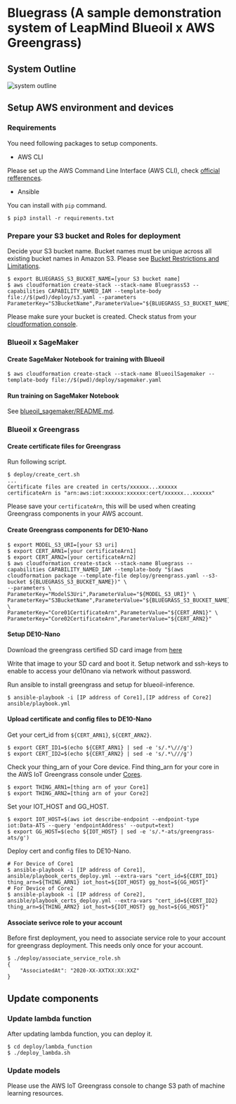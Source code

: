 # Bluegrass (A sample demonstration system of LeapMind Blueoil x AWS Greengrass)
## System Outline
![system outline](https://user-images.githubusercontent.com/12394960/85096104-44290480-b22e-11ea-97a9-d0e1b426edfb.png)

## Setup AWS environment and devices
### Requirements
You need following packages to setup components.
* AWS CLI

Please set up the AWS Command Line Interface (AWS CLI), check [official refferences](https://docs.aws.amazon.com/polly/latest/dg/setup-aws-cli.html).
* Ansible

You can install with `pip` command.
```shell
$ pip3 install -r requirements.txt
```

### Prepare your S3 bucket and Roles for deployment
Decide your S3 bucket name. Bucket names must be unique across all existing bucket names in Amazon S3. Please see [Bucket Restrictions and Limitations](https://docs.aws.amazon.com/AmazonS3/latest/dev/BucketRestrictions.html).
```shell
$ export BLUEGRASS_S3_BUCKET_NAME=[your S3 bucket name]
$ aws cloudformation create-stack --stack-name BluegrassS3 --capabilities CAPABILITY_NAMED_IAM --template-body file://$(pwd)/deploy/s3.yaml --parameters ParameterKey="S3BucketName",ParameterValue="${BLUEGRASS_S3_BUCKET_NAME}"
```
Please make sure your bucket is created. Check status from your [cloudformation console](https://console.aws.amazon.com/cloudformation/home).

### Blueoil x SageMaker
#### Create SageMaker Notebook for training with Blueoil
```shell
$ aws cloudformation create-stack --stack-name BlueoilSagemaker --template-body file://$(pwd)/deploy/sagemaker.yaml
```

#### Run training on SageMaker Notebook
See [blueoil_sagemaker/README.md](blueoil_sagemaker/README.md).

### Blueoil x Greengrass
#### Create certificate files for Greengrass
Run following script.
```shell
$ deploy/create_cert.sh
...
Certificate files are created in certs/xxxxxx...xxxxxx
certificateArn is "arn:aws:iot:xxxxxx:xxxxxx:cert/xxxxxx...xxxxxx"
```
Please save your `certificateArn`, this will be used when creating Greengrass components in your AWS account.

#### Create Greengrass components for DE10-Nano
```shell
$ export MODEL_S3_URI=[your S3 uri]
$ export CERT_ARN1=[your certificateArn1]
$ export CERT_ARN2=[your certificateArn2]
$ aws cloudformation create-stack --stack-name Bluegrass --capabilities CAPABILITY_NAMED_IAM --template-body "$(aws cloudformation package --template-file deploy/greengrass.yaml --s3-bucket ${BLUEGRASS_S3_BUCKET_NAME})" \
--parameters \
ParameterKey="ModelS3Uri",ParameterValue="${MODEL_S3_URI}" \
ParameterKey="S3BucketName",ParameterValue="${BLUEGRASS_S3_BUCKET_NAME}" \
ParameterKey="Core01CertificateArn",ParameterValue="${CERT_ARN1}" \
ParameterKey="Core02CertificateArn",ParameterValue="${CERT_ARN2}"
```

#### Setup DE10-Nano
Download the greengrass certified SD card image from [here](http://download.terasic.com/downloads/cd-rom/de10-nano/DE10-Nano-Cloud-Native.zip)

Write that image to your SD card and boot it.
Setup network and ssh-keys to enable to access your de10nano via network without password.

Run ansible to install greengrass and setup for blueoil-inference.
```shell
$ ansible-playbook -i [IP address of Core1],[IP address of Core2] ansible/playbook.yml
```

#### Upload certificate and config files to DE10-Nano
Get your cert_id from `${CERT_ARN1}`, `${CERT_ARN2}`.
```shell
$ export CERT_ID1=$(echo ${CERT_ARN1} | sed -e 's/.*\///g')
$ export CERT_ID2=$(echo ${CERT_ARN2} | sed -e 's/.*\///g')
```
Check your thing_arn of your Core device. Find thing_arn for your core in the AWS IoT Greengrass console under [Cores](https://console.aws.amazon.com/iot/home/#/greengrass/corehub).
```shell
$ export THING_ARN1=[thing arn of your Core1]
$ export THING_ARN2=[thing arn of your Core2]
```

Set your IOT_HOST and GG_HOST.
```shell
$ export IOT_HOST=$(aws iot describe-endpoint --endpoint-type iot:Data-ATS --query 'endpointAddress' --output=text)
$ export GG_HOST=$(echo ${IOT_HOST} | sed -e 's/.*-ats/greengrass-ats/g')
```
Deploy cert and config files to DE10-Nano.
```shell
# For Device of Core1
$ ansible-playbook -i [IP address of Core1], ansible/playbook_certs_deploy.yml --extra-vars "cert_id=${CERT_ID1} thing_arn=${THING_ARN1} iot_host=${IOT_HOST} gg_host=${GG_HOST}"
# For Device of Core2
$ ansible-playbook -i [IP address of Core2], ansible/playbook_certs_deploy.yml --extra-vars "cert_id=${CERT_ID2} thing_arn=${THING_ARN2} iot_host=${IOT_HOST} gg_host=${GG_HOST}"
```

#### Associate serivce role to your account
Before first deployment, you need to associate service role to your account for greengrass deployment. This needs only once for your account.
```shell
$ ./deploy/associate_service_role.sh
{
    "AssociatedAt": "2020-XX-XXTXX:XX:XXZ"
}
```

## Update components
### Update lambda function
After updating lambda function, you can deploy it.
```shell
$ cd deploy/lambda_function
$ ./deploy_lambda.sh
```

### Update models
Please use the AWS IoT Greengrass console to change S3 path of machine learning resources.
